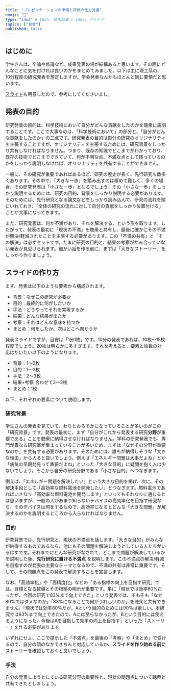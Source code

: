 ```yaml
---
title: "プレゼンテーションの準備と評価の仕方覚書"
emoji: "🤖"
type: "idea" # tech: 技術記事 / idea: アイデア
topics: ["発表"]
published: false
---
```


## はじめに

学生さんは、卒論や修論など、成果発表の場が結構あると思います。その際にどんなことに気を付ければ良いのかをまとめてみました。以下は主に理工系の、10分程度の研究発表を想定しますが、学会発表なんかもほとんど同じ要領だと思います。

[スライド](https://speakerdeck.com/kaityo256/happy-presentation)も用意したので、参考にしてくださいまし。

## 発表の目的

研究発表の目的は、科学技術において自分がどんな貢献をしたのかを聴衆に説明することです。ここで大事なのは、「科学技術において」の部分と、「自分がどんな貢献をしたのか」の二点です。研究発表の目的は自分の研究のオリジナリティを主張することですが、オリジナリティを主張するためには、研究背景をしっかり共有しなければなりません。つまり、既存の知識でどこまでがわかっており、既存の技術でどこまでできていて、何が不明な点、不満な点として残っているのかをしっかり説明しなければ、オリジナリティを共有することができません。

一般に、その研究が重要であればあるほど、研究の歴史が長く、先行研究も数多くあります。その中で、「大きな一歩」を踏み出すのは極めて難しく、多くの場合、その研究発表は「小さな一歩」となるでしょう。その「小さな一歩」をしっかり説明するためには、研究の目的、背景をしっかり説明する必要があります。そのためには、先行研究となる論文などをしっかり読み込んで、研究の流れを頭にいれておき、「全体の研究の流れに対して自分の貢献をしっかり位置付ける」ことが大事になってきます。

また、研究発表は、何か不満があり、それを解決する、という形を取ります。したがって、発表の最初に「現状の不満」を聴衆と共有し、最後に確かにその不満が解決/軽減されたことを主張する必要があります。この「不満の共有」と「その解決」は必ずセットです。たまに研究の目的と、結果の考察がかみ合っていない発表が見受けられます。細かい話を作る前に、まずは「大きなストーリー」をしっかり作りましょう。

## スライドの作り方

まず、発表は以下のような要素から構成されます。

* 背景：なぜこの研究が必要か
* 目的：最終的に何がしたいか
* 手法：どうやってそれを実現するか
* 結果：どんな結果が出たか
* 考察：それはどんな意味を持つか
* まとめ：何をしたか、次はどこへ向かうか

発表スライドですが、目安は「1分1枚」です。10分の発表であれば、10枚～15枚程度でしょう。20枚は明らかに多すぎます。それを考えると、要素と枚数の対応はだいたい以下のようになります。

* 背景：1～2枚
* 目的：1～2枚
* 手法：2～3枚
* 結果+考察 合わせて2～3枚
* まとめ：1枚

以下、それぞれの要素について説明します。

### 研究背景

学生さんの発表を見ていて、わりとおろそかになっていることが多いのがこの「研究背景」です。発表の最初に、まず「自分がこれから発表する研究**分野**が重要である」ことを聴衆に納得させなければなりません。学科の研究発表でも、専門が異なる研究室が集まっていることが多いため、まずは「なぜその分野が重要なのか」を共有する必要があります。そのためには、誰もが納得しそうな「大きな理由」から入ると良いでしょう。例えば「エネルギー問題は大事だよね」とか「病気の早期発見って重要だよね」といった「大きな目的」に疑問を抱く人は少ないでしょう。そこから自分の研究分野である「小さな目的」へつなぎます。

例えば、「エネルギー問題を解決したい」という大きな目的を掲げ、次に、その解決手段として「高効率な燃料電池を開発したい」とつなぎます。燃料電池であればいきなり「高効率な燃料電池を開発します」といってもそれなりに通じるとは思いますが、一般の人があまり知らないデバイスの高効率化を目指す研究なら、そのデバイスは何をするもので、高効率になるとどんな「大きな問題」が解決するのかを説明するところから入らなければなりません。

### 目的

研究背景では、先行研究と、現状の不満点を話します。「大きな目的」がみんなが納得するものであるなら、他にもその問題を解決しようとしている人たちがいるはずです。それまでにどんな研究がなされて、どこまで問題が解決しているかを説明した後、**先行研究に置ける不満点** を説明します。この不満点の解決/軽減を目指すのが発表の主要なテーマとなるので、不満の共有は非常に重要です。そして、その問題点をこの発表で解決することを宣言します。

なお、「高効率化」や「高精度化」などの「ある指標の向上を目指す研究」では、目標となる数値とその根拠の明示が重要です。単に「現状では効率80%だったが、今回の研究で83%まで向上できた」という発表では、そもそも「なぜ80%ではダメなのか」「83%になることで何がうれしいのか」を聴衆と共有できません。「現状では効率80%だが、Aという目的のためには90%は欲しい。本研究では83%まで向上できたので、Aには至らなかったが、Bという目的には使えるようになった。今後はAを目指して効率の向上を目指す」といった「ストーリー」を作る必要があります。

いずれにせよ、ここで提示した「不満点」を最後の「考察」や「まとめ」で受けるので、自分の頭のなかできちんと対応しているか、**スライドを作り始める前に** ストーリーを確認しておくと良いでしょう。

### 手法

自分の発表しようとしている研究分野の重要性と、現状の問題点について聴衆と共有できたとしましょう。
